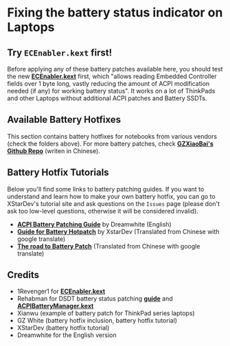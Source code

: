 # Fixing the battery status indicator on Laptops

## Try `ECEnabler.kext` first!
Before applying any of these battery patches available here, you should test the new [**ECEnabler.kext**](https://github.com/1Revenger1/ECEnabler) first, which "allows reading Embedded Controller fields over 1 byte long, vastly reducing the amount of ACPI modification needed (if any) for working battery status". It works on a lot of ThinkPads and other Laptops without additional ACPI patches and Battery SSDTs.

## Available Battery Hotfixes
This section contains battery hotfixes for notebooks from various vendors (check the folders above). For more battery patches, check [**GZXiaoBai's Github Repo**](https://github.com/GZXiaoBai/Hackintosh-Battery-Hotpatch) (writen in Chinese).

## Battery Hotfix Tutorials
Below you'll find some links to battery patching guides. If you want to understand and learn how to make your own battery hotfix, you can go to XStarDev's tutorial site and ask questions on the `Issues` page (please don't ask too low-level questions, otherwise it will be considered invalid).

- [**ACPI Battery Patching Guide**](https://github.com/dreamwhite/acpi-battery-patching-guide) by Dreamwhite (English)
- [**Guide for Battery Hotpatch**](https://translate.google.com/translate?sl=auto&tl=en&u=https://xstar-dev.github.io/hackintosh_advanced/Guide_For_Battery_Hotpatch.html) by XstarDev (Translated from Chinese with google translate)
- [**The road to Battery Patch**](https://translate.google.com/translate?sl=auto&tl=en&u=http://yqp7js.coding-pages.com/2020/05/16/%25E8%25BF%259B%25E9%2598%25B6%25EF%25BC%259A%25E7%2594%25B5%25E6%25B1%25A0%25E7%2583%25AD%25E8%25A1%25A5%25E4%25B8%2581%25EF%25BC%2588Battery-Hotpatch%25EF%25BC%2589%25E4%25B9%258B%25E8%25B7%25AF/) (Translated from Chinese with google translate)

## Credits
- 1Revenger1 for [**ECEnabler.kext**](https://github.com/1Revenger1/ECEnabler)
- Rehabman for DSDT battery status patching [**guide**](https://www.tonymacx86.com/threads/guide-how-to-patch-dsdt-for-working-battery-status.116102/) and [**ACPIBatteryManager.kext**](https://bitbucket.org/RehabMan/os-x-acpi-battery-driver/src/master/)
- Xianwu (example of battery patch for ThinkPad series laptops)
- GZ White (battery hotfix inclusion, battery hotfix tutorial)
- XStarDev (battery hotfix tutorial)
- Dreamwhite for the English version

